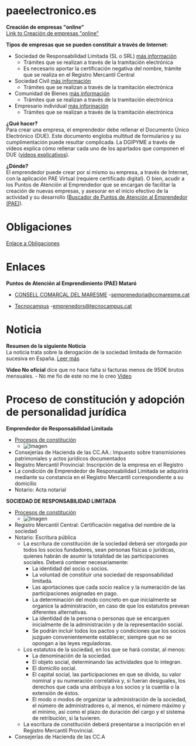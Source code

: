 # paeelectronico.es

**Creación de empresas "online"**  
[Link to Creación de empresas "online"](https://paeelectronico.es/es-es/CreaEmpresa/Paginas/CreacionEmpresas.aspx)

**Tipos de empresas que se pueden constituir a través de Internet:**
- Sociedad de Responsabilidad Limitada (SL o SRL) [más información](https://paeelectronico.es/es-es/CreaEmpresa/Paginas/CreacionEmpresas.aspx)
  - Trámites que se realizan a través de la tramitación electrónica
  - Es necesario aportar la certificación negativa del nombre, trámite que se realiza en el Registro Mercantil Central
- Sociedad Civil [más información](https://paeelectronico.es/es-es/CreaEmpresa/Paginas/CreacionEmpresas.aspx)
  - Trámites que se realizan a través de la tramitación electrónica
- Comunidad de Bienes [más información](https://paeelectronico.es/es-es/CreaEmpresa/Paginas/CreacionEmpresas.aspx)
  - Trámites que se realizan a través de la tramitación electrónica
- Empresario individual [más información](https://paeelectronico.es/es-es/CreaEmpresa/Paginas/CreacionEmpresas.aspx)
  - Trámites que se realizan a través de la tramitación electrónica

**¿Qué hacer?**  
Para crear una empresa, el emprendedor debe rellenar el Documento Único Electrónico (DUE). Este documento engloba multitud de formularios y su cumplimentación puede resultar complicada. La DGIPYME a través de vídeos explica cómo rellenar cada uno de los apartados que componen el DUE ([vídeos explicativos](https://paeelectronico.es/es-es/CreaEmpresa/Paginas/CreacionEmpresas.aspx)).

**¿Dónde?**  
El emprendedor puede crear por sí mismo su empresa, a través de Internet, con la aplicación PAE Virtual (requiere certificado digital). O bien, acudir a los Puntos de Atención al Emprendedor que se encargan de facilitar la creación de nuevas empresas, y asesorar en el inicio efectivo de la actividad y su desarrollo ([Buscador de Puntos de Atención al Emprendedor (PAE)](https://paeelectronico.es/es-es/Servicios/Paginas/BuscadorPAE.aspx)).

# Obligaciones

[Enlace a Obligaciones](https://paeelectronico.es/es-es/CreaEmpresa/Obligaciones/Paginas/ObligacionesDeLasPYME.aspx)

# Enlaces

**Puntos de Atención al Emprendimiento (PAE) Mataró**

- [CONSELL COMARCAL DEL MARESME](https://paeelectronico.es/es-es/Servicios/Paginas/BuscadorPAE.aspx?aoSqr79si5E=)
    -[semprenedoria@ccmaresme.cat](mailto:emprenedoria@ccmaresme.cat)

- [Tecnocampus](https://paeelectronico.es/es-es/Servicios/Paginas/BuscadorPAE.aspx?n8VtgbaIicI=)
    -[emprenedors@tecnocampus.cat](mailto:emprenedors@tecnocampus.cat)

# Noticia

**Resumen de la siguiente Noticia**  
La noticia trata sobre la derogación de la sociedad limitada de formación sucesiva en España. [Leer más](https://cincodias.elpais.com/cincodias/2023/01/31/pyme/1675197883_157497.html)

**Video No oficial**
dice que no hace falta si facturas menos de 950€ brutos mensuales. - No me fio de este no me lo creo
[Video](https://www.youtube.com/watch?v=vTaPahIQtd4)

# Proceso de constitución y adopción de personalidad jurídica

**Emprendedor de Responsabilidad Limitada**  
- [Procesos de constitución](https://plataformapyme.es/es-es/Nacimiento/ProcesoDeConstitucionYAdopcionDePersonalidadJuridica/Paginas/ProcesoConstitucionDetalle.aspx?forma=Emprendedor%20de%20Responsabilidad%20Limitada)
  - ![Imagen](https://plataformapyme.es/Style%20Library/img/TCFlujogramas/ERL.png)
- Consejerías de Hacienda de las CC.AA.: Impuesto sobre transmisiones patrimoniales y actos jurídicos documentados
- Registro Mercantil Provincial: Inscripción de la empresa en el Registro
- La condición de Emprendedor de Responsabilidad Limitada se adquirirá mediante su constancia en el Registro Mercantil correspondiente a su domicilio
- Notario: Acta notarial

**SOCIEDAD DE RESPONSABILIDAD LIMITADA**  
- [Procesos de constitución](https://plataformapyme.es/es-es/Nacimiento/ProcesoDeConstitucionYAdopcionDePersonalidadJuridica/Paginas/ProcesoConstitucionDetalle.aspx?forma=Sociedad%20de%20Responsabilidad%20Limitada)
  - ![Imagen](https://plataformapyme.es/Style%20Library/img/TCFlujogramas/SRL.png)
- Registro Mercantil Central: Certificación negativa del nombre de la sociedad
- Notario: Escritura pública
  - La escritura de constitución de la sociedad deberá ser otorgada por todos los socios fundadores, sean personas físicas o jurídicas, quienes habrán de asumir la totalidad de las participaciones sociales. Deberá contener necesariamente:
    - La identidad del socio o socios.
    - La voluntad de constituir una sociedad de responsabilidad limitada.
    - Las aportaciones que cada socio realice y la numeración de las participaciones asignadas en pago.
    - La determinación del modo concreto en que inicialmente se organice la administración, en caso de que los estatutos prevean diferentes alternativas.
    - La identidad de la persona o personas que se encarguen inicialmente de la administración y de la representación social.
    - Se podrán incluir todos los pactos y condiciones que los socios juzguen convenientemente establecer, siempre que no se opongan a las leyes reguladoras.
  - Los estatutos de la sociedad, en los que se hará constar, al menos:
    - La denominación de la sociedad.
    - El objeto social, determinando las actividades que lo integran.
    - El domicilio social.
    - El capital social, las participaciones en que se divida, su valor nominal y su numeración correlativa y, si fueran desiguales, los derechos que cada una atribuya a los socios y la cuantía o la extensión de éstos.
    - El modo o modos de organizar la administración de la sociedad, el número de administradores o, al menos, el número máximo y el mínimo, así como el plazo de duración del cargo y el sistema de retribución, si la tuvieren.
  - La escritura de constitución deberá presentarse a inscripción en el Registro Mercantil Provincial.
- Consejerías de Hacienda de las CC.A
